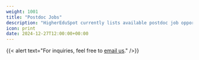 ```yaml
---
weight: 1001
title: "Postdoc Jobs"
description: "HigherEduSpot currently lists available postdoc job opportunities."
icon: print
date: 2024-12-27T12:00:00+00:00
---
```


{{< alert text="For inquiries, feel free to [email us](mailto:support@highereduspot.com)." />}}